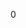 <!-- @meta {
  "fileType": "counter",
  "purpose": "Tracks WRITE activity affecting schemas and validation rules.",
  "editPolicy": "incrementOnly",
  "routeScope": "schema"
} -->
0
